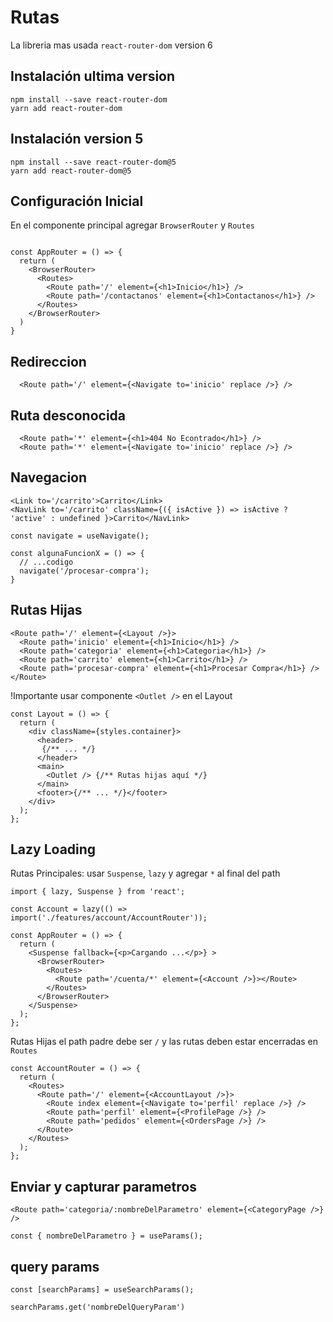 # Rutas

La libreria mas usada `react-router-dom` version 6

## Instalación ultima version

```
npm install --save react-router-dom
yarn add react-router-dom
```

## Instalación version 5

```
npm install --save react-router-dom@5
yarn add react-router-dom@5
```

## Configuración Inicial

En el componente principal agregar `BrowserRouter` y `Routes`

```

const AppRouter = () => {
  return (
    <BrowserRouter>
      <Routes>
        <Route path='/' element={<h1>Inicio</h1>} />
        <Route path='/contactanos' element={<h1>Contactanos</h1>} />
      </Routes>
    </BrowserRouter>
  )
}
```

## Redireccion

```
  <Route path='/' element={<Navigate to='inicio' replace />} />
```

## Ruta desconocida

```
  <Route path='*' element={<h1>404 No Econtrado</h1>} />
  <Route path='*' element={<Navigate to='inicio' replace />} />
```

## Navegacion

```
<Link to='/carrito'>Carrito</Link>
<NavLink to='/carrito' className={({ isActive }) => isActive ? 'active' : undefined }>Carrito</NavLink>
```

```
const navigate = useNavigate();

const algunaFuncionX = () => {
  // ...codigo
  navigate('/procesar-compra');
}
```

## Rutas Hijas

```
<Route path='/' element={<Layout />}>
  <Route path='inicio' element={<h1>Inicio</h1>} />
  <Route path='categoria' element={<h1>Categoria</h1>} />
  <Route path='carrito' element={<h1>Carrito</h1>} />
  <Route path='procesar-compra' element={<h1>Procesar Compra</h1>} />
</Route>
```

!Importante usar componente `<Outlet />` en el Layout
```
const Layout = () => {
  return (
    <div className={styles.container}>
      <header>
       {/** ... */}
      </header>
      <main>
        <Outlet /> {/** Rutas hijas aquí */}
      </main>
      <footer>{/** ... */}</footer>
    </div>
  );
};
```

## Lazy Loading

Rutas Principales: usar `Suspense`, `lazy` y agregar `*` al final del path

```
import { lazy, Suspense } from 'react';

const Account = lazy(() => import('./features/account/AccountRouter'));

const AppRouter = () => {
  return (
    <Suspense fallback={<p>Cargando ...</p>} >
      <BrowserRouter>
        <Routes>
          <Route path='/cuenta/*' element={<Account />}></Route>
        </Routes>
      </BrowserRouter>
    </Suspense>
  );
};
```

Rutas Hijas
el path padre debe ser `/` y las rutas deben estar encerradas en `Routes`

```
const AccountRouter = () => {
  return (
    <Routes>
      <Route path='/' element={<AccountLayout />}>
        <Route index element={<Navigate to='perfil' replace />} />
        <Route path='perfil' element={<ProfilePage />} />
        <Route path='pedidos' element={<OrdersPage />} />
      </Route>
    </Routes>
  );
};

```

## Enviar y capturar parametros

```
<Route path='categoria/:nombreDelParametro' element={<CategoryPage />} />

const { nombreDelParametro } = useParams();
```

## query params

```
const [searchParams] = useSearchParams();

searchParams.get('nombreDelQueryParam')
```
